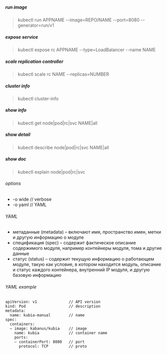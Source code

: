 ##### run image
> kubectl run APPNAME --image=REPO/NAME --port=8080 --generator=run/v1

##### expose service
> kubectl expose rc APPNAME --type=LoadBalancer --name NAME

##### scale replication controller
> kubectl scale rc NAME --replicas=NUMBER

##### cluster info
> kubectl cluster-info

##### show info
> kubectl get node|pod|rc|svc NAME|all

##### show detail
> kubectl describe node|pod|rc|svc NAME|all

##### show doc
> kubectl explain node|pod|rc|svc

###### options
* -o wide // verbose
* -o yaml // YAML

###### YAML
* метаданные (metadata) – включают имя, пространство имен, метки и другую информацию о модуле
* спецификация (spec) – содержит фактическое описание содержимого модуля, например контейнеры модуля, тома и другие данные
* статус (status) – содержит текущую информацию о работающем модуле, такую как условие, в котором находится модуль, описание и статус каждого контейнера, внутренний IP модуля, и другую базовую информацию

###### YAML example
```
apiVersion: v1              // API version
kind: Pod                   // description
metadata:
  name: kubia-manual        // name
spec:
  containers:
  – image: kabanus/kubia    // image
    name: kubia             // container name
    ports:
    – containerPort: 8080   // port
      protocol: TCP         // proto
```
